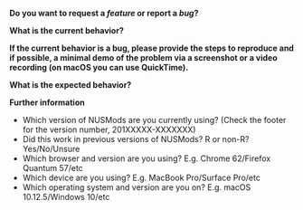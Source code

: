 <!--
  Note: if the issue is a feature, please explain why the feature
  is beneficial and delete the bug-related questions.
-->

**Do you want to request a *feature* or report a *bug*?**

<ANSWER HERE>

**What is the current behavior?**

<ANSWER HERE>

**If the current behavior is a bug, please provide the steps to reproduce and if possible, a minimal demo of the problem via a screenshot or a video recording (on macOS you can use QuickTime).**

<ANSWER HERE>

**What is the expected behavior?**

<ANSWER HERE>

**Further information**

- Which version of NUSMods are you currently using? (Check the footer for the version number, 201XXXXX-XXXXXXX)
- Did this work in previous versions of NUSMods? R or non-R? Yes/No/Unsure
- Which browser and version are you using? E.g. Chrome 62/Firefox Quantum 57/etc
- Which device are you using? E.g. MacBook Pro/Surface Pro/etc
- Which operating system and version are you on? E.g. macOS 10.12.5/Windows 10/etc
